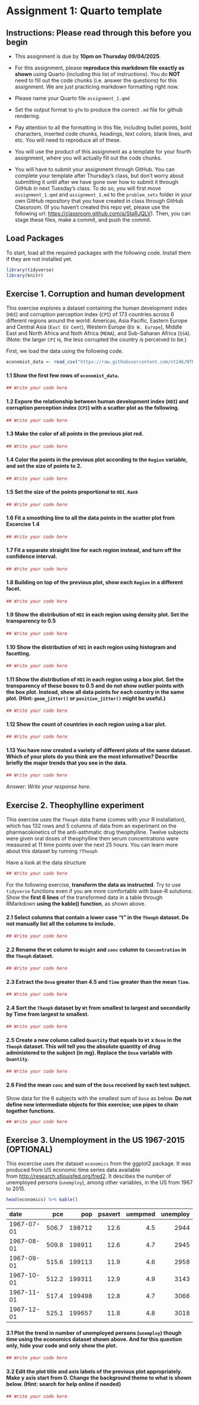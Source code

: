 # Assignment 1: Quarto template


## **Instructions: Please read through this before you begin**

- This assignment is due by **10pm on Thursday 09/04/2025**.

- For this assignment, please **reproduce this markdown file exactly as
  shown** using Quarto (including this list of instructions). You do
  **NOT** need to fill out the code chunks (i.e. answer the questions)
  for this assignment. We are just practicing markdown formatting right
  now.

- Please name your Quarto file `assignment_1.qmd`

- Set the output format to `gfm` to produce the correct `.md` file for
  github rendering.

- Pay attention to all the formatting in this file, including bullet
  points, bold characters, inserted code chunks, headings, text colors,
  blank lines, and etc. You will need to reproduce all of these.

- You will use the product of this assignment as a template for your
  fourth assignment, where you will actually fill out the code chunks.

- You will have to submit your assignment through GitHub. You can
  complete your template after Thursday’s class, but don’t worry about
  submitting it until after we have gone over how to submit it through
  GitHub in next Tuesday’s class. To do so, you will first move
  `assignment_1.qmd` and `assignment_1.md` to the `problem_sets` folder
  in your own GitHub repository that you have created in class through
  GitHub Classroom. (If you haven’t created this repo yet, please use
  the following url: <https://classroom.github.com/a/StaRJQLV>). Then,
  you can stage these files, make a commit, and push the commit.

## Load Packages

To start, load all the required packages with the following code.
Install them if they are not installed yet.

``` r
library(tidyverse)
library(knitr)
```

## Exercise 1. Corruption and human development

This exercise explores a dataset containing the human development index
(`HDI`) and corruption perception index (`CPI`) of 173 countries across
6 different regions around the world: Americas, Asia Pacific, Eastern
Europe and Central Asia (`East EU Cemt`), Western Europe
(`EU W. Europe`), Middle East and North Africa and Noth Africa (`MENA`),
and Sub-Saharan Africa (`SSA`). (Note: the larger `CPI` is, the less
corrupted the country is perceived to be.)

First, we load the data using the following code.

``` r
economist_data <- read_csv("https://raw.githubusercontent.com/nt246/NTRES-6100-data-science/master/datasets/EconomistData.csv")
```

#### **1.1 Show the first few rows of `economist_data`.**

``` r
## Write your code here
```

#### **1.2 Expore the relationship between human development index (`HDI`) and corruption perception index (`CPI`) with a scatter plot as the following.**

``` r
## Write your code here
```

#### **1.3 Make the color of all points in the previous plot red.**

``` r
## Write your code here
```

#### **1.4 Color the points in the previous plot according to the `Region` variable, and set the size of points to 2.**

``` r
## Write your code here
```

#### **1.5 Set the size of the points proportional to `HDI.Rank`**

``` r
## Write your code here
```

#### **1.6 Fit a smoothing line to all the data points in the scatter plot from Excercise 1.4**

``` r
## Write your code here
```

#### **1.7 Fit a separate straight line for each region instead, and turn off the confidence interval.**

``` r
## Write your code here
```

#### **1.8 Building on top of the previous plot, show each `Region` in a different facet.**

``` r
## Write your code here
```

#### **1.9 Show the distribution of `HDI` in each region using density plot. Set the transparency to 0.5**

``` r
## Write your code here
```

#### **1.10 Show the distribution of `HDI` in each region using histogram and facetting.**

``` r
## Write your code here
```

#### **1.11 Show the distribution of `HDI` in each region using a box plot. Set the transparency of these boxes to 0.5 and do not show outlier points with the box plot. Instead, show all data points for each country in the same plot. (Hint: `geom_jitter()` or `position_jitter()` might be useful.)**

``` r
## Write your code here
```

#### **1.12 Show the count of countries in each region using a bar plot.**

``` r
## Write your code here
```

#### **1.13 You have now created a variety of different plots of the same dataset. Which of your plots do you think are the most informative? Describe briefly the major trends that you see in the data.**

``` r
## Write your code here
```

Answer: *Write your response here*.

## **Exercise 2. Theophylline experiment**

This exercise uses the `Theoph` data frame (comes with your R
installation), which has 132 rows and 5 columns of data from an
experiment on the pharmacokinetics of the anti-asthmatic drug
theophylline. Twelve subjects were given oral doses of theophylline then
serum concentrations were measured at 11 time points over the next 25
hours. You can learn more about this dataset by running `?Theoph`

Have a look at the data structure

``` r
## Write your code here
```

For the following exercise, **transform the data as instructed**. Try to
use `tidyverse` functions even if you are more comfortable with base-R
solutions. Show the **first 6 lines** of the transformed data in a table
through RMarkdown **using the kable() function**, as shown above.

#### **2.1 Select columns that contain a lower case “t” in the `Theoph` dataset. Do not manually list all the columns to include.**

``` r
## Write your code here
```

#### **2.2 Rename the `Wt` column to `Weight` and `conc` column to `Concentration` in the `Theoph` dataset.**

``` r
## Write your code here
```

#### **2.3 Extract the `Dose` greater than 4.5 and `Time` greater than the mean `Time`.**

``` r
## Write your code here
```

#### **2.4 Sort the `Theoph` dataset by `Wt` from smallest to largest and secondarily by Time from largest to smallest.**

``` r
## Write your code here
```

#### **2.5 Create a new column called `Quantity` that equals to `Wt` x `Dose` in the `Theoph` dataset. This will tell you the absolute quantity of drug administered to the subject (in mg). Replace the `Dose` variable with `Quantity`.**

``` r
## Write your code here
```

#### **2.6 Find the mean `conc` and sum of the `Dose` received by each test subject.**

Show data for the 6 subjects with the smallest sum of `Dose` as
below. **Do not define new intermediate objects for this exercise; use
pipes to chain together functions.**

``` r
## Write your code here
```

## **Exercise 3. Unemployment in the US 1967-2015 (OPTIONAL)**

This excercise uses the dataset `economics` from the ggplot2 package. It
was produced from US economic time series data available
from <http://research.stlouisfed.org/fred2>. It descibes the number of
unemployed persons (`unemploy`), among other variables, in the US from
1967 to 2015.

``` r
head(economics) %>% kable()
```

| date       |   pce |    pop | psavert | uempmed | unemploy |
|:-----------|------:|-------:|--------:|--------:|---------:|
| 1967-07-01 | 506.7 | 198712 |    12.6 |     4.5 |     2944 |
| 1967-08-01 | 509.8 | 198911 |    12.6 |     4.7 |     2945 |
| 1967-09-01 | 515.6 | 199113 |    11.9 |     4.6 |     2958 |
| 1967-10-01 | 512.2 | 199311 |    12.9 |     4.9 |     3143 |
| 1967-11-01 | 517.4 | 199498 |    12.8 |     4.7 |     3066 |
| 1967-12-01 | 525.1 | 199657 |    11.8 |     4.8 |     3018 |

#### **3.1 Plot the trend in number of unemployed persons (`unemploy`) though time using the economics dataset shown above. And for this question only, hide your code and only show the plot.**

``` r
## Write your code here
```

#### **3.2 Edit the plot title and axis labels of the previous plot appropriately. Make y axis start from 0. Change the background theme to what is shown below. (Hint: search for help online if needed)**

``` r
## Write your code here
```
